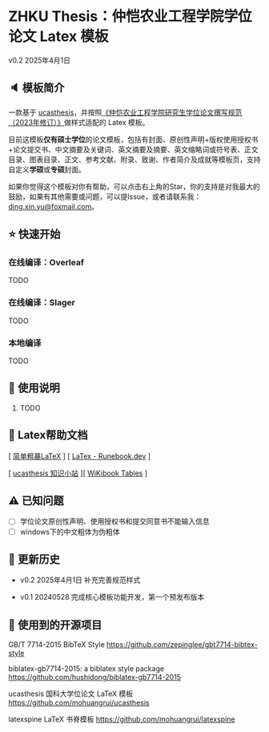 # ZHKU Thesis：仲恺农业工程学院学位论文 Latex 模板

v0.2 2025年4月1日

## 🔈 模板简介

一款基于 [ucasthesis](https://github.com/mohuangrui/ucasthesis)，并按照[《仲恺农业工程学院研究生学位论文撰写规范（2023年修订）》](https://yjs.zhku.edu.cn/info/1060/4945.htm)做样式适配的 Latex 模板。

目前这模板**仅有硕士学位**的论文模板，包括有封面、原创性声明+版权使用授权书+论文提交书、中文摘要及关键词、英文摘要及摘要、英文缩略词或符号表、正文目录、图表目录、正文、参考文献、附录、致谢、作者简介及成就等模板页，支持自定义**学硕**或**专硕**封面。

如果你觉得这个模板对你有帮助，可以点击右上角的Star，你的支持是对我最大的鼓励，如果有其他需要或问题，可以提Issue，或者请联系我：<a href="mailto:ding.xin.yu@foxmail.com">ding.xin.yu@foxmail.com</a>。

## ⭐ 快速开始

### 在线编译：Overleaf

TODO

### 在线编译：Slager

TODO

### 本地编译

TODO

## 🌈 使用说明

1. TODO

## 📖 Latex帮助文档

[ [简单粗暴LaTeX](https://github.com/wklchris/Note-by-LaTeX) ] [ [LaTex - Runebook.dev](https://runebook.dev/zh/docs/latex/-index-) ]

[ [ucasthesis 知识小站](https://github.com/mohuangrui/ucasthesis/wiki) ][ [WiKibook Tables](https://en.wikibooks.org/wiki/LaTeX/Tables) ]

## ⚠️ 已知问题

- [ ] 学位论文原创性声明、使用授权书和提交同意书不能输入信息
- [ ] windows下的中文粗体为伪粗体

## 🎉 更新历史

- v0.2 2025年4月1日
补充完善规范样式

- v0.1 20240528
完成核心模板功能开发，第一个预发布版本

## 👐 使用到的开源项目

GB/T 7714-2015 BibTeX Style
https://github.com/zepinglee/gbt7714-bibtex-style

biblatex-gb7714-2015: a biblatex style package
https://github.com/hushidong/biblatex-gb7714-2015

ucasthesis 国科大学位论文 LaTeX 模板
https://github.com/mohuangrui/ucasthesis

latexspine LaTeX 书脊模板
https://github.com/mohuangrui/latexspine
